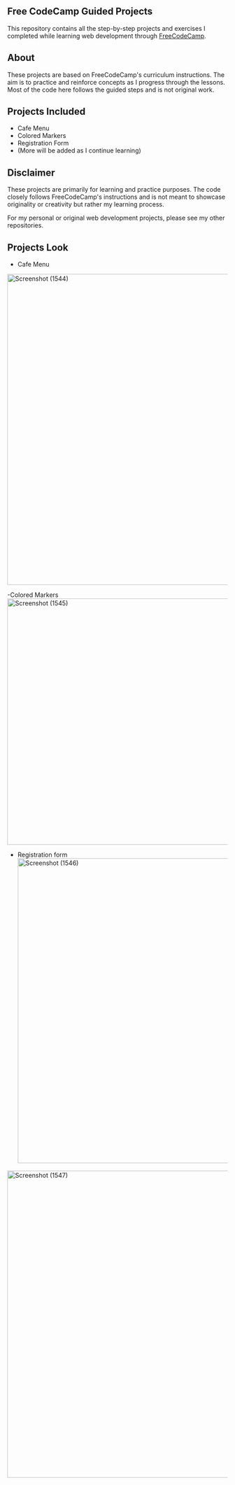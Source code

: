 ## Free CodeCamp Guided Projects

This repository contains all the step-by-step projects and exercises I completed while learning web development through [FreeCodeCamp](https://www.freecodecamp.org/).

## About

These projects are based on FreeCodeCamp's curriculum instructions. The aim is to practice and reinforce concepts as I progress through the lessons. Most of the code here follows the guided steps and is not original work.

## Projects Included

- Cafe Menu
- Colored Markers
- Registration Form
- (More will be added as I continue learning)

## Disclaimer

These projects are primarily for learning and practice purposes. The code closely follows FreeCodeCamp's instructions and is not meant to showcase originality or creativity but rather my learning process.

For my personal or original web development projects, please see my other repositories.

## Projects Look

- Cafe Menu
<img width="1600" height="711" alt="Screenshot (1544)" src="https://github.com/user-attachments/assets/7d71b34f-48b2-4b0d-bc86-e6c7b10f02b4" />

-Colored Markers
<img width="815" height="563" alt="Screenshot (1545)" src="https://github.com/user-attachments/assets/3e181b5b-7ae6-4ce4-8f10-5622dc8a558d" />


- Registration form
  <img width="1600" height="697" alt="Screenshot (1546)" src="https://github.com/user-attachments/assets/28e95b3c-1ec5-405f-b171-bd7f0afbf502" />
<img width="1600" height="702" alt="Screenshot (1547)" src="https://github.com/user-attachments/assets/1066e359-7a05-41d7-acc5-ab4b02a347ff" />
